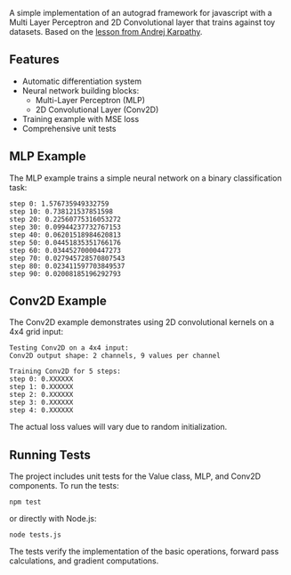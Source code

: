 A simple implementation of an autograd framework for javascript with a Multi Layer Perceptron and 2D Convolutional layer that trains against toy datasets. Based on the [lesson from Andrej Karpathy](https://www.youtube.com/watch?v=VMj-3S1tku0).

## Features

- Automatic differentiation system
- Neural network building blocks:
  - Multi-Layer Perceptron (MLP)
  - 2D Convolutional Layer (Conv2D)
- Training example with MSE loss
- Comprehensive unit tests

## MLP Example

The MLP example trains a simple neural network on a binary classification task:

```
step 0: 1.576735949332759
step 10: 0.738121537851598
step 20: 0.22560775316053272
step 30: 0.09944237732767153
step 40: 0.06201518984620813
step 50: 0.04451835351766176
step 60: 0.03445270000447273
step 70: 0.027945728570807543
step 80: 0.023411597703849537
step 90: 0.02008185196292793
```

## Conv2D Example

The Conv2D example demonstrates using 2D convolutional kernels on a 4x4 grid input:

```
Testing Conv2D on a 4x4 input:
Conv2D output shape: 2 channels, 9 values per channel

Training Conv2D for 5 steps:
step 0: 0.XXXXXX
step 1: 0.XXXXXX
step 2: 0.XXXXXX
step 3: 0.XXXXXX
step 4: 0.XXXXXX
```

The actual loss values will vary due to random initialization.

## Running Tests

The project includes unit tests for the Value class, MLP, and Conv2D components. To run the tests:

```
npm test
```

or directly with Node.js:

```
node tests.js
```

The tests verify the implementation of the basic operations, forward pass calculations, and gradient computations.